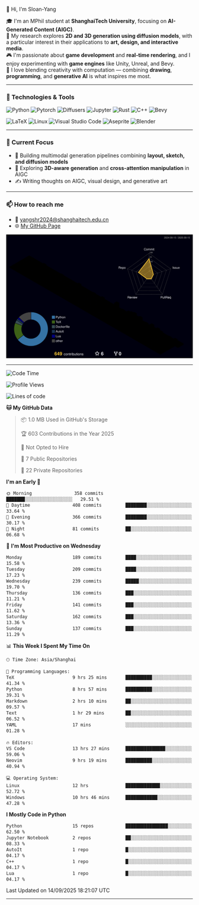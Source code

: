 👋 Hi, I'm Sloan-Yang

🎓 I'm an MPhil student at **ShanghaiTech University**, focusing on **AI-Generated Content (AIGC)**.  
🧠 My research explores **2D and 3D generation using diffusion models**, with a particular interest in their applications to **art, design, and interactive media**.  
🎮 I'm passionate about **game development** and **real-time rendering**, and I enjoy experimenting with **game engines** like Unity, Unreal, and Bevy.  
🎨 I love blending creativity with computation — combining **drawing**, **programming**, and **generative AI** is what inspires me most.

---

### 🧰 Technologies & Tools

![Python](https://img.shields.io/badge/python-%233776AB.svg?style=for-the-badge&logo=python&logoColor=white)
![Pytorch](https://img.shields.io/badge/pytorch-%23EE4C2C.svg?style=for-the-badge&logo=pytorch&logoColor=white)
![Diffusers](https://img.shields.io/badge/diffusers-HuggingFace-yellow?style=for-the-badge&logo=huggingface&logoColor=black)
![Jupyter](https://img.shields.io/badge/Jupyter-%23F37626.svg?style=for-the-badge&logo=Jupyter&logoColor=white)
![Rust](https://img.shields.io/badge/Rust-%23000000.svg?style=for-the-badge&logo=rust&logoColor=white)
![C++](https://img.shields.io/badge/C++-%2300599C.svg?style=for-the-badge&logo=c%2B%2B&logoColor=white)
![Bevy](https://img.shields.io/badge/Bevy-000000.svg?style=for-the-badge&logo=bevy&logoColor=white)

![LaTeX](https://img.shields.io/badge/LaTeX-47A141?style=for-the-badge&logo=latex&logoColor=white)
![Linux](https://img.shields.io/badge/Linux-FCC624?style=for-the-badge&logo=linux&logoColor=black)
![Visual Studio Code](https://img.shields.io/badge/VSCode-0078d7.svg?style=for-the-badge&logo=visual-studio-code&logoColor=white)
![Aseprite](https://img.shields.io/badge/Aseprite-FFFFFF?style=for-the-badge&logo=Aseprite&logoColor=%237D929E)
![Blender](https://img.shields.io/badge/Blender-F5792A?style=for-the-badge&logo=blender&logoColor=white)

---

### 🔭 Current Focus

- 🎨 Building multimodal generation pipelines combining **layout, sketch, and diffusion models**
- 🧪 Exploring **3D-aware generation** and **cross-attention manipulation** in AIGC
- ✍️ Writing thoughts on AIGC, visual design, and generative art

---

### 📫 How to reach me

- 📧 <a href="mailto:yangshr2024@shanghaitech.edu.cn">yangshr2024@shanghaitech.edu.cn</a>
- 🌐 [My GitHub Page](https://sloan-yang.github.io)  



![3D Profile](https://raw.githubusercontent.com/Sloan-Yang/Sloan-Yang/main/profile-3d-contrib/profile-night-rainbow.svg)

---


<!--START_SECTION:waka-->
![Code Time](http://img.shields.io/badge/Code%20Time-543%20hrs%2021%20mins-blue)

![Profile Views](http://img.shields.io/badge/Profile%20Views-1-blue)

![Lines of code](https://img.shields.io/badge/From%20Hello%20World%20I%27ve%20Written-2.1%20million%20lines%20of%20code-blue)

**🐱 My GitHub Data** 

> 📦 1.0 MB Used in GitHub's Storage 
 > 
> 🏆 603 Contributions in the Year 2025
 > 
> 🚫 Not Opted to Hire
 > 
> 📜 7 Public Repositories 
 > 
> 🔑 22 Private Repositories 
 > 
**I'm an Early 🐤** 

```text
🌞 Morning                358 commits         ███████░░░░░░░░░░░░░░░░░░   29.51 % 
🌆 Daytime                408 commits         ████████░░░░░░░░░░░░░░░░░   33.64 % 
🌃 Evening                366 commits         ████████░░░░░░░░░░░░░░░░░   30.17 % 
🌙 Night                  81 commits          ██░░░░░░░░░░░░░░░░░░░░░░░   06.68 % 
```
📅 **I'm Most Productive on Wednesday** 

```text
Monday                   189 commits         ████░░░░░░░░░░░░░░░░░░░░░   15.58 % 
Tuesday                  209 commits         ████░░░░░░░░░░░░░░░░░░░░░   17.23 % 
Wednesday                239 commits         █████░░░░░░░░░░░░░░░░░░░░   19.70 % 
Thursday                 136 commits         ███░░░░░░░░░░░░░░░░░░░░░░   11.21 % 
Friday                   141 commits         ███░░░░░░░░░░░░░░░░░░░░░░   11.62 % 
Saturday                 162 commits         ███░░░░░░░░░░░░░░░░░░░░░░   13.36 % 
Sunday                   137 commits         ███░░░░░░░░░░░░░░░░░░░░░░   11.29 % 
```


📊 **This Week I Spent My Time On** 

```text
🕑︎ Time Zone: Asia/Shanghai

💬 Programming Languages: 
TeX                      9 hrs 25 mins       ██████████░░░░░░░░░░░░░░░   41.34 % 
Python                   8 hrs 57 mins       ██████████░░░░░░░░░░░░░░░   39.31 % 
Markdown                 2 hrs 10 mins       ██░░░░░░░░░░░░░░░░░░░░░░░   09.57 % 
Text                     1 hr 29 mins        ██░░░░░░░░░░░░░░░░░░░░░░░   06.52 % 
YAML                     17 mins             ░░░░░░░░░░░░░░░░░░░░░░░░░   01.28 % 

🔥 Editors: 
VS Code                  13 hrs 27 mins      ███████████████░░░░░░░░░░   59.06 % 
Neovim                   9 hrs 19 mins       ██████████░░░░░░░░░░░░░░░   40.94 % 

💻 Operating System: 
Linux                    12 hrs              █████████████░░░░░░░░░░░░   52.72 % 
Windows                  10 hrs 46 mins      ████████████░░░░░░░░░░░░░   47.28 % 
```

**I Mostly Code in Python** 

```text
Python                   15 repos            ████████████████░░░░░░░░░   62.50 % 
Jupyter Notebook         2 repos             ██░░░░░░░░░░░░░░░░░░░░░░░   08.33 % 
AutoIt                   1 repo              █░░░░░░░░░░░░░░░░░░░░░░░░   04.17 % 
C++                      1 repo              █░░░░░░░░░░░░░░░░░░░░░░░░   04.17 % 
Lua                      1 repo              █░░░░░░░░░░░░░░░░░░░░░░░░   04.17 % 
```




 Last Updated on 14/09/2025 18:21:07 UTC
<!--END_SECTION:waka-->

---





